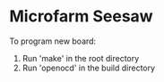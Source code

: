 # Microfarm Seesaw

To program new board:

1) Run 'make' in the root directory
2) Run 'openocd' in the build directory

